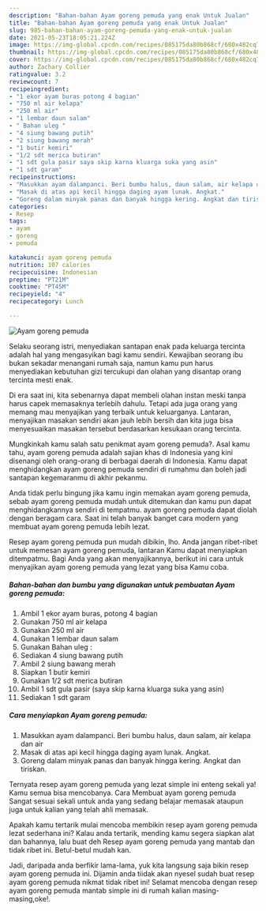 ```yaml
---
description: "Bahan-bahan Ayam goreng pemuda yang enak Untuk Jualan"
title: "Bahan-bahan Ayam goreng pemuda yang enak Untuk Jualan"
slug: 985-bahan-bahan-ayam-goreng-pemuda-yang-enak-untuk-jualan
date: 2021-05-23T18:05:21.224Z
image: https://img-global.cpcdn.com/recipes/085175da80b868cf/680x482cq70/ayam-goreng-pemuda-foto-resep-utama.jpg
thumbnail: https://img-global.cpcdn.com/recipes/085175da80b868cf/680x482cq70/ayam-goreng-pemuda-foto-resep-utama.jpg
cover: https://img-global.cpcdn.com/recipes/085175da80b868cf/680x482cq70/ayam-goreng-pemuda-foto-resep-utama.jpg
author: Zachary Collier
ratingvalue: 3.2
reviewcount: 7
recipeingredient:
- "1 ekor ayam buras potong 4 bagian"
- "750 ml air kelapa"
- "250 ml air"
- "1 lembar daun salam"
- " Bahan uleg "
- "4 siung bawang putih"
- "2 siung bawang merah"
- "1 butir kemiri"
- "1/2 sdt merica butiran"
- "1 sdt gula pasir saya skip karna kluarga suka yang asin"
- "1 sdt garam"
recipeinstructions:
- "Masukkan ayam dalampanci. Beri bumbu halus, daun salam, air kelapa dan air"
- "Masak di atas api kecil hingga daging ayam lunak. Angkat."
- "Goreng dalam minyak panas dan banyak hingga kering. Angkat dan tiriskan."
categories:
- Resep
tags:
- ayam
- goreng
- pemuda

katakunci: ayam goreng pemuda 
nutrition: 107 calories
recipecuisine: Indonesian
preptime: "PT21M"
cooktime: "PT45M"
recipeyield: "4"
recipecategory: Lunch

---
```



![Ayam goreng pemuda](https://img-global.cpcdn.com/recipes/085175da80b868cf/680x482cq70/ayam-goreng-pemuda-foto-resep-utama.jpg)

Selaku seorang istri, menyediakan santapan enak pada keluarga tercinta adalah hal yang mengasyikan bagi kamu sendiri. Kewajiban seorang ibu bukan sekadar menangani rumah saja, namun kamu pun harus menyediakan kebutuhan gizi tercukupi dan olahan yang disantap orang tercinta mesti enak.

Di era  saat ini, kita sebenarnya dapat membeli olahan instan meski tanpa harus capek memasaknya terlebih dahulu. Tetapi ada juga orang yang memang mau menyajikan yang terbaik untuk keluarganya. Lantaran, menyajikan masakan sendiri akan jauh lebih bersih dan kita juga bisa menyesuaikan masakan tersebut berdasarkan kesukaan orang tercinta. 



Mungkinkah kamu salah satu penikmat ayam goreng pemuda?. Asal kamu tahu, ayam goreng pemuda adalah sajian khas di Indonesia yang kini disenangi oleh orang-orang di berbagai daerah di Indonesia. Kamu dapat menghidangkan ayam goreng pemuda sendiri di rumahmu dan boleh jadi santapan kegemaranmu di akhir pekanmu.

Anda tidak perlu bingung jika kamu ingin memakan ayam goreng pemuda, sebab ayam goreng pemuda mudah untuk ditemukan dan kamu pun dapat menghidangkannya sendiri di tempatmu. ayam goreng pemuda dapat diolah dengan beragam cara. Saat ini telah banyak banget cara modern yang membuat ayam goreng pemuda lebih lezat.

Resep ayam goreng pemuda pun mudah dibikin, lho. Anda jangan ribet-ribet untuk memesan ayam goreng pemuda, lantaran Kamu dapat menyiapkan ditempatmu. Bagi Anda yang akan menyajikannya, berikut ini cara untuk menyajikan ayam goreng pemuda yang lezat yang bisa Kamu coba.

<!--inarticleads1-->

##### Bahan-bahan dan bumbu yang digunakan untuk pembuatan Ayam goreng pemuda:

1. Ambil 1 ekor ayam buras, potong 4 bagian
1. Gunakan 750 ml air kelapa
1. Gunakan 250 ml air
1. Gunakan 1 lembar daun salam
1. Gunakan  Bahan uleg :
1. Sediakan 4 siung bawang putih
1. Ambil 2 siung bawang merah
1. Siapkan 1 butir kemiri
1. Gunakan 1/2 sdt merica butiran
1. Ambil 1 sdt gula pasir (saya skip karna kluarga suka yang asin)
1. Sediakan 1 sdt garam




<!--inarticleads2-->

##### Cara menyiapkan Ayam goreng pemuda:

1. Masukkan ayam dalampanci. Beri bumbu halus, daun salam, air kelapa dan air
1. Masak di atas api kecil hingga daging ayam lunak. Angkat.
1. Goreng dalam minyak panas dan banyak hingga kering. Angkat dan tiriskan.




Ternyata resep ayam goreng pemuda yang lezat simple ini enteng sekali ya! Kamu semua bisa mencobanya. Cara Membuat ayam goreng pemuda Sangat sesuai sekali untuk anda yang sedang belajar memasak ataupun juga untuk kalian yang telah ahli memasak.

Apakah kamu tertarik mulai mencoba membikin resep ayam goreng pemuda lezat sederhana ini? Kalau anda tertarik, mending kamu segera siapkan alat dan bahannya, lalu buat deh Resep ayam goreng pemuda yang mantab dan tidak ribet ini. Betul-betul mudah kan. 

Jadi, daripada anda berfikir lama-lama, yuk kita langsung saja bikin resep ayam goreng pemuda ini. Dijamin anda tiidak akan nyesel sudah buat resep ayam goreng pemuda nikmat tidak ribet ini! Selamat mencoba dengan resep ayam goreng pemuda mantab simple ini di rumah kalian masing-masing,oke!.


